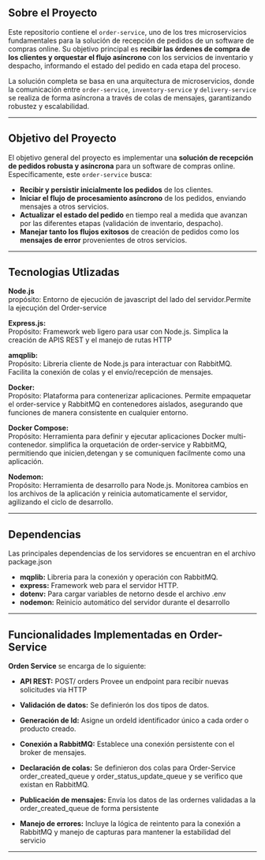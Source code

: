 ## Sobre el Proyecto
Este repositorio contiene el `order-service`, uno de los tres microservicios fundamentales para la solución de recepción de pedidos de un software de compras online. Su objetivo principal es **recibir las órdenes de compra de los clientes y orquestar el flujo asíncrono** con los servicios de inventario y despacho, informando el estado del pedido en cada etapa del proceso.

La solución completa se basa en una arquitectura de microservicios, donde la comunicación entre `order-service`, `inventory-service` y `delivery-service` se realiza de forma asíncrona a través de colas de mensajes, garantizando robustez y escalabilidad.

---

## Objetivo del Proyecto

El objetivo general del proyecto es implementar una **solución de recepción de pedidos robusta y asíncrona** para un software de compras online. Específicamente, este `order-service` busca:

* **Recibir y persistir inicialmente los pedidos** de los clientes.
* **Iniciar el flujo de procesamiento asíncrono** de los pedidos, enviando mensajes a otros servicios.
* **Actualizar el estado del pedido** en tiempo real a medida que avanzan por las diferentes etapas (validación de inventario, despacho).
* **Manejar tanto los flujos exitosos** de creación de pedidos como los **mensajes de error** provenientes de otros servicios.

---


## Tecnologias Utlizadas

**Node.js**<br>
propósito: Entorno de ejecución de javascript del lado del servidor.Permite la ejecuçión del Order-service 

**Express.js:**<br>
Propósito: Framework web ligero para usar con Node.js. Simplica la creación de APIS REST y el manejo de rutas HTTP

**amqplib:**<br>
Propósito: Libreria cliente de Node.js para interactuar con RabbitMQ. Facilita la conexión de colas y el envío/recepción de mensajes.

**Docker:**<br>
Propósito: Plataforma para contenerizar aplicaciones. Permite empaquetar el order-service y RabbitMQ en contenedores aislados, asegurando que funciones de manera consistente en cualquier entorno.
 
**Docker Compose:**<br>
Propósito: Herramienta para definir y ejecutar aplicaciones Docker multi-contenedor. simplifica la orquetación de order-service y RabbitMQ, permitiendo que inicien,detengan y se comuniquen facilmente como una aplicación.

**Nodemon:**<br>
Propósito: Herramienta de desarrollo para Node.js. Monitorea cambios en los archivos de la aplicación y reinicia automaticamente el servidor, agilizando el ciclo de desarrollo.

---

## Dependencias 

Las principales dependencias de los servidores se encuentran en el archivo package.json

- **mqplib:** Libreria para la conexión y operación con RabbitMQ.
- **express:** Framework web para el servidor HTTP.
- **dotenv:** Para cargar variables de netorno desde el archivo .env
- **nodemon:** Reinicio automático del servidor durante el desarrollo

---

## Funcionalidades Implementadas en Order-Service
**Orden Service** se encarga de lo siguiente:

- **API REST:** POST/ orders Provee un endpoint para recibir nuevas solicitudes via HTTP

- **Validación de datos:** Se definierón los dos tipos de datos.

- **Generación de Id:** Asigne un ordeId identificador único a cada order o producto creado.

- **Conexión a RabbitMQ:** Establece una conexión persistente con el broker de mensajes.

- **Declaración de colas:** Se definieron dos colas para Order-Service order_created_queue y order_status_update_queue y se verifico que existan en RabbitMQ.

- **Publicación de mensajes:** Envía los datos de las ordernes validadas a la order_created_queue de forma persistente

- **Manejo de errores:** Incluye la lógica de reintento para la conexión a RabbitMQ y manejo de capturas para mantener la estabilidad del servicio

---



